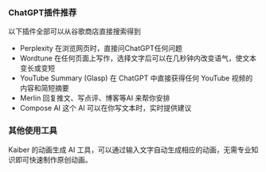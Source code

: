 ### ChatGPT插件推荐

以下插件全部可以从谷歌商店直接搜索得到

- Perplexity 在浏览网页时，直接问ChatGPT任何问题
- Wordtune 在任何页面上写作，选择文字后可以在几秒钟内改变语气，使文本变长或变短
- YouTube Summary (Glasp) 在 ChatGPT 中直接获得任何 YouTube 视频的内容和简短摘要
- Merlin 回复推文、写点评、博客等AI 来帮你安排
- Compose AI 这个 AI 可以在你写文本时，实时提供建议

### 其他使用工具

Kaiber 的动画生成 AI 工具，可以通过输入文字自动生成相应的动画，无需专业知识即可快速制作原创动画。

